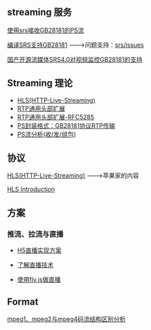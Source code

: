 
## streaming 服务

[使用srs接收GB28181的PS流](srs-gb28181-operation.md)

[编译SRS支持GB28181](srs-gb28181-build.md)  --->问题支持：[srs/issues](https://github.com/ossrs/srs/issues/1500)

[国产开源流媒体SRS4.0对视频监控GB28181的支持](https://mp.weixin.qq.com/s/VIPSPaBB5suUk7_I2oOkMw)


## Streaming 理论

+ [HLS(HTTP-Live-Streaming)](stream/HTTP-Live-Streaming/Category/)
+ [RTP通用头部扩展](https://www.cnblogs.com/ishen/p/12050077.html)
+ [RTP通用头部扩展-RFC5285](https://tools.ietf.org/html/rfc5285)
+ [PS封装格式：GB28181协议RTP传输](https://blog.csdn.net/ichenwin/article/details/100086930)
+ [PS流分析(收/发/组包)](https://blog.csdn.net/ichenwin/article/details/100086930)

## 协议

[HLS(HTTP-Live-Streaming)](HTTP-Live-Streaming/README.md)  --->苹果家的内容

[HLS Introduction](HTTP-Live-Streaming/Category/)

## 方案

### 推流、拉流与直播 

+ [H5直播实现方案](https://github.com/Tiramisupxl/blog/issues/1#issue-539422139)

+ [了解直播技术](https://github.com/dcharlie123/learning_resource/issues/35)

+ [使用flv.js做直播](https://github.com/gwuhaolin/blog/issues/3#issue-229271574)

## Format

[mpeg1、mpeg2与mpeg4码流结构区别分析](https://www.cnblogs.com/SoaringLee/p/10532315.html)
